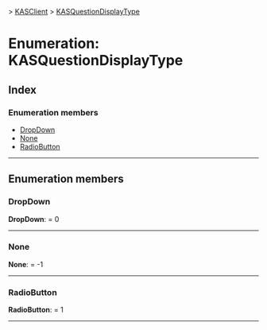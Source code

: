 [](../README.md) > [KASClient](../modules/kasclient.md) > [KASQuestionDisplayType](../enums/kasclient.kasquestiondisplaytype.md)

# Enumeration: KASQuestionDisplayType

## Index

### Enumeration members

* [DropDown](kasclient.kasquestiondisplaytype.md#dropdown)
* [None](kasclient.kasquestiondisplaytype.md#none)
* [RadioButton](kasclient.kasquestiondisplaytype.md#radiobutton)

---

## Enumeration members

<a id="dropdown"></a>

###  DropDown

**DropDown**:  = 0

___
<a id="none"></a>

###  None

**None**:  =  -1

___
<a id="radiobutton"></a>

###  RadioButton

**RadioButton**:  = 1

___

